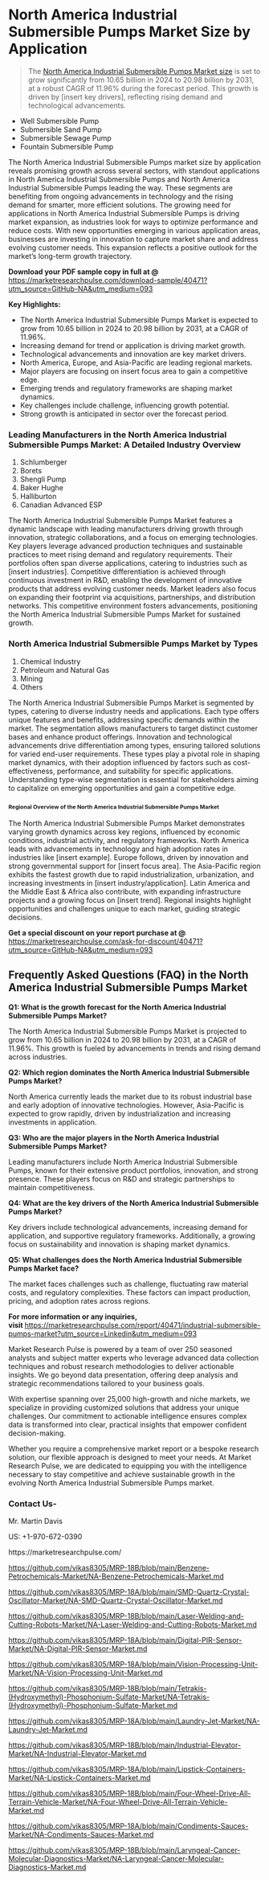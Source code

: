 <h1>North America Industrial Submersible Pumps Market&nbsp;Size by Application</h1><blockquote><p>The <a href="https://marketresearchpulse.com/download-sample/40471?utm_source=GitHub-NA&amp;utm_medium=093">North America Industrial Submersible Pumps Market size</a> is set to grow significantly from 10.65 billion in 2024 to 20.98 billion by 2031, at a robust CAGR of 11.96% during the forecast period. This growth is driven by [insert key drivers], reflecting rising demand and technological advancements.</p></blockquote><ul><li>Well Submersible Pump <li> Submersible Sand Pump <li> Submersible Sewage Pump <li> Fountain Submersible Pump</li></ul><p>The North America Industrial Submersible Pumps market size by application reveals promising growth across several sectors, with standout applications in North America Industrial Submersible Pumps and North America Industrial Submersible Pumps leading the way. These segments are benefiting from ongoing advancements in technology and the rising demand for smarter, more efficient solutions. The growing need for applications in North America Industrial Submersible Pumps is driving market expansion, as industries look for ways to optimize performance and reduce costs. With new opportunities emerging in various application areas, businesses are investing in innovation to capture market share and address evolving customer needs. This expansion reflects a positive outlook for the market’s long-term growth trajectory.</p><p><strong>Download your PDF sample copy in full at @ </strong><a href="https://marketresearchpulse.com/download-sample/40471?utm_source=GitHub-NA&amp;utm_medium=093">https://marketresearchpulse.com/download-sample/40471?utm_source=GitHub-NA&amp;utm_medium=093</a></p><p><strong>Key Highlights: </strong></p><ul><li>The North America Industrial Submersible Pumps Market is expected to grow from 10.65 billion in 2024 to 20.98 billion by 2031, at a CAGR of 11.96%.</li><li>Increasing demand for trend or application is driving market growth.</li><li>Technological advancements and innovation are key market drivers.</li><li>North America, Europe, and Asia-Pacific are leading regional markets.</li><li>Major players are focusing on insert focus area to gain a competitive edge.</li><li>Emerging trends and regulatory frameworks are shaping market dynamics.</li><li>Key challenges include challenge, influencing growth potential.</li><li>Strong growth is anticipated in sector over the forecast period.</li></ul><h3>Leading Manufacturers in the North America Industrial Submersible Pumps Market: A Detailed Industry Overview</h3><ol><li>Schlumberger</li><li>Borets</li><li>Shengli Pump</li><li>Baker Hughe</li><li>Halliburton</li><li>Canadian Advanced ESP</li></ol><div class="flex max-w-full flex-col flex-grow"><div class="min-h-8 text-message flex w-full flex-col items-end gap-2 whitespace-normal break-words [.text-message+&amp;]:mt-5" dir="auto" data-message-author-role="assistant" data-message-id="fd8432e4-4910-450d-b182-61b7bfb0a01f" data-message-model-slug="gpt-4o"><div class="flex w-full flex-col gap-1 empty:hidden first:pt-[3px]"><div class="markdown prose w-full break-words dark:prose-invert light"><p>The North America Industrial Submersible Pumps Market features a dynamic landscape with leading manufacturers driving growth through innovation, strategic collaborations, and a focus on emerging technologies. Key players leverage advanced production techniques and sustainable practices to meet rising demand and regulatory requirements. Their portfolios often span diverse applications, catering to industries such as [insert industries]. Competitive differentiation is achieved through continuous investment in R&amp;D, enabling the development of innovative products that address evolving customer needs. Market leaders also focus on expanding their footprint via acquisitions, partnerships, and distribution networks. This competitive environment fosters advancements, positioning the North America Industrial Submersible Pumps Market for sustained growth.</p></div></div></div></div><h3>North America Industrial Submersible Pumps Market by Types</h3><ol><li>Chemical Industry <li> Petroleum and Natural Gas <li> Mining <li> Others</li></ol><div class="flex max-w-full flex-col flex-grow"><div class="min-h-8 text-message flex w-full flex-col items-end gap-2 whitespace-normal break-words [.text-message+&amp;]:mt-5" dir="auto" data-message-author-role="assistant" data-message-id="084470be-0bb7-4664-bddf-5156b4f41249" data-message-model-slug="gpt-4o-mini"><div class="flex w-full flex-col gap-1 empty:hidden first:pt-[3px]"><div class="markdown prose w-full break-words dark:prose-invert light"><p>The North America Industrial Submersible Pumps Market is segmented by types, catering to diverse industry needs and applications. Each type offers unique features and benefits, addressing specific demands within the market. The segmentation allows manufacturers to target distinct customer bases and enhance product offerings. Innovation and technological advancements drive differentiation among types, ensuring tailored solutions for varied end-user requirements. These types play a pivotal role in shaping market dynamics, with their adoption influenced by factors such as cost-effectiveness, performance, and suitability for specific applications. Understanding type-wise segmentation is essential for stakeholders aiming to capitalize on emerging opportunities and gain a competitive edge.</p></div></div></div></div><h3><span style="font-size: 11px;">Regional Overview of the North America Industrial Submersible Pumps Market</span></h3><div class="flex max-w-full flex-col flex-grow"><div class="min-h-8 text-message flex w-full flex-col items-end gap-2 whitespace-normal break-words [.text-message+&amp;]:mt-5" dir="auto" data-message-author-role="assistant" data-message-id="e9038762-ce64-4e30-91c9-9bd413514231" data-message-model-slug="gpt-4o-mini"><div class="flex w-full flex-col gap-1 empty:hidden first:pt-[3px]"><div class="markdown prose w-full break-words dark:prose-invert light"><p>The North America Industrial Submersible Pumps Market demonstrates varying growth dynamics across key regions, influenced by economic conditions, industrial activity, and regulatory frameworks. North America leads with advancements in technology and high adoption rates in industries like [insert example]. Europe follows, driven by innovation and strong governmental support for [insert focus area]. The Asia-Pacific region exhibits the fastest growth due to rapid industrialization, urbanization, and increasing investments in [insert industry/application]. Latin America and the Middle East &amp; Africa also contribute, with expanding infrastructure projects and a growing focus on [insert trend]. Regional insights highlight opportunities and challenges unique to each market, guiding strategic decisions.</p></div></div></div></div><p><strong>Get a special discount on your report purchase at @ </strong><a href="https://marketresearchpulse.com/ask-for-discount/40471?utm_source=GitHub-NA&amp;utm_medium=093">https://marketresearchpulse.com/ask-for-discount/40471?utm_source=GitHub-NA&amp;utm_medium=093</a></p><h2>Frequently Asked Questions (FAQ) in the North America Industrial Submersible Pumps Market</h2><p><strong>Q1: What is the growth forecast for the North America Industrial Submersible Pumps Market?</strong></p><p>The North America Industrial Submersible Pumps Market is projected to grow from 10.65 billion in 2024 to 20.98 billion by 2031, at a CAGR of 11.96%. This growth is fueled by advancements in trends and rising demand across industries.</p><p><strong>Q2: Which region dominates the North America Industrial Submersible Pumps Market?</strong></p><p>North America currently leads the market due to its robust industrial base and early adoption of innovative technologies. However, Asia-Pacific is expected to grow rapidly, driven by industrialization and increasing investments in application.</p><p><strong>Q3: Who are the major players in the North America Industrial Submersible Pumps Market?</strong></p><p>Leading manufacturers include North America Industrial Submersible Pumps, known for their extensive product portfolios, innovation, and strong presence. These players focus on R&amp;D and strategic partnerships to maintain competitiveness.</p><p><strong>Q4: What are the key drivers of the North America Industrial Submersible Pumps Market?</strong></p><p>Key drivers include technological advancements, increasing demand for application, and supportive regulatory frameworks. Additionally, a growing focus on sustainability and innovation is shaping market dynamics.</p><p><strong>Q5: What challenges does the North America Industrial Submersible Pumps Market face?</strong></p><p>The market faces challenges such as challenge, fluctuating raw material costs, and regulatory complexities. These factors can impact production, pricing, and adoption rates across regions.</p><p><strong>For more information or any inquiries, visit&nbsp;</strong><a href="https://marketresearchpulse.com/report/40471/industrial-submersible-pumps-market?utm_source=Linkedin&utm_medium=093">https://marketresearchpulse.com/report/40471/industrial-submersible-pumps-market?utm_source=Linkedin&utm_medium=093</a></p><p>Market Research Pulse is powered by a team of over 250 seasoned analysts and subject matter experts who leverage advanced data collection techniques and robust research methodologies to deliver actionable insights. We go beyond data presentation, offering deep analysis and strategic recommendations tailored to your business goals.</p><p>With expertise spanning over 25,000 high-growth and niche markets, we specialize in providing customized solutions that address your unique challenges. Our commitment to actionable intelligence ensures complex data is transformed into clear, practical insights that empower confident decision-making.</p><p>Whether you require a comprehensive market report or a bespoke research solution, our flexible approach is designed to meet your needs. At Market Research Pulse, we are dedicated to equipping you with the intelligence necessary to stay competitive and achieve sustainable growth in the evolving North America Industrial Submersible Pumps market.</p><h3><strong>Contact Us-</strong></h3><p>Mr. Martin Davis</p><p>US: +1-970-672-0390</p><p>https://marketresearchpulse.com/</p><p><a href="https://github.com/vikas8305/MRP-18B/blob/main/Benzene-Petrochemicals-Market/NA-Benzene-Petrochemicals-Market.md">https://github.com/vikas8305/MRP-18B/blob/main/Benzene-Petrochemicals-Market/NA-Benzene-Petrochemicals-Market.md</a></p><p><a href="https://github.com/vikas8305/MRP-18A/blob/main/SMD-Quartz-Crystal-Oscillator-Market/NA-SMD-Quartz-Crystal-Oscillator-Market.md">https://github.com/vikas8305/MRP-18A/blob/main/SMD-Quartz-Crystal-Oscillator-Market/NA-SMD-Quartz-Crystal-Oscillator-Market.md</a></p><p><a href="https://github.com/vikas8305/MRP-18B/blob/main/Laser-Welding-and-Cutting-Robots-Market/NA-Laser-Welding-and-Cutting-Robots-Market.md">https://github.com/vikas8305/MRP-18B/blob/main/Laser-Welding-and-Cutting-Robots-Market/NA-Laser-Welding-and-Cutting-Robots-Market.md</a></p><p><a href="https://github.com/vikas8305/MRP-18A/blob/main/Digital-PIR-Sensor-Market/NA-Digital-PIR-Sensor-Market.md">https://github.com/vikas8305/MRP-18A/blob/main/Digital-PIR-Sensor-Market/NA-Digital-PIR-Sensor-Market.md</a></p><p><a href="https://github.com/vikas8305/MRP-18A/blob/main/Vision-Processing-Unit-Market/NA-Vision-Processing-Unit-Market.md">https://github.com/vikas8305/MRP-18A/blob/main/Vision-Processing-Unit-Market/NA-Vision-Processing-Unit-Market.md</a></p><p><a href="https://github.com/vikas8305/MRP-18B/blob/main/Tetrakis-(Hydroxymethyl)-Phosphonium-Sulfate-Market/NA-Tetrakis-(Hydroxymethyl)-Phosphonium-Sulfate-Market.md">https://github.com/vikas8305/MRP-18B/blob/main/Tetrakis-(Hydroxymethyl)-Phosphonium-Sulfate-Market/NA-Tetrakis-(Hydroxymethyl)-Phosphonium-Sulfate-Market.md</a></p><p><a href="https://github.com/vikas8305/MRP-18A/blob/main/Laundry-Jet-Market/NA-Laundry-Jet-Market.md">https://github.com/vikas8305/MRP-18A/blob/main/Laundry-Jet-Market/NA-Laundry-Jet-Market.md</a></p><p><a href="https://github.com/vikas8305/MRP-18B/blob/main/Industrial-Elevator-Market/NA-Industrial-Elevator-Market.md">https://github.com/vikas8305/MRP-18B/blob/main/Industrial-Elevator-Market/NA-Industrial-Elevator-Market.md</a></p><p><a href="https://github.com/vikas8305/MRP-18A/blob/main/Lipstick-Containers-Market/NA-Lipstick-Containers-Market.md">https://github.com/vikas8305/MRP-18A/blob/main/Lipstick-Containers-Market/NA-Lipstick-Containers-Market.md</a></p><p><a href="https://github.com/vikas8305/MRP-18B/blob/main/Four-Wheel-Drive-All-Terrain-Vehicle-Market/NA-Four-Wheel-Drive-All-Terrain-Vehicle-Market.md">https://github.com/vikas8305/MRP-18B/blob/main/Four-Wheel-Drive-All-Terrain-Vehicle-Market/NA-Four-Wheel-Drive-All-Terrain-Vehicle-Market.md</a></p><p><a href="https://github.com/vikas8305/MRP-18A/blob/main/Condiments-Sauces-Market/NA-Condiments-Sauces-Market.md">https://github.com/vikas8305/MRP-18A/blob/main/Condiments-Sauces-Market/NA-Condiments-Sauces-Market.md</a></p><p><a href="https://github.com/vikas8305/MRP-18B/blob/main/Laryngeal-Cancer-Molecular-Diagnostics-Market/NA-Laryngeal-Cancer-Molecular-Diagnostics-Market.md">https://github.com/vikas8305/MRP-18B/blob/main/Laryngeal-Cancer-Molecular-Diagnostics-Market/NA-Laryngeal-Cancer-Molecular-Diagnostics-Market.md</a></p>
